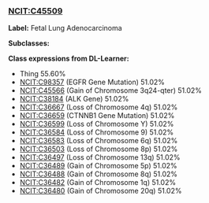 
### [NCIT:C45509](http://purl.obolibrary.org/obo/NCIT_C45509)
**Label:** Fetal Lung Adenocarcinoma

**Subclasses:** 

**Class expressions from DL-Learner:**

- Thing 55.60%
- [NCIT:C98357](http://purl.obolibrary.org/obo/NCIT_C98357) (EGFR Gene Mutation) 51.02%
- [NCIT:C45566](http://purl.obolibrary.org/obo/NCIT_C45566) (Gain of Chromosome 3q24-qter) 51.02%
- [NCIT:C38184](http://purl.obolibrary.org/obo/NCIT_C38184) (ALK Gene) 51.02%
- [NCIT:C36667](http://purl.obolibrary.org/obo/NCIT_C36667) (Loss of Chromosome 4q) 51.02%
- [NCIT:C36659](http://purl.obolibrary.org/obo/NCIT_C36659) (CTNNB1 Gene Mutation) 51.02%
- [NCIT:C36599](http://purl.obolibrary.org/obo/NCIT_C36599) (Loss of Chromosome Y) 51.02%
- [NCIT:C36584](http://purl.obolibrary.org/obo/NCIT_C36584) (Loss of Chromosome 9) 51.02%
- [NCIT:C36583](http://purl.obolibrary.org/obo/NCIT_C36583) (Loss of Chromosome 6q) 51.02%
- [NCIT:C36503](http://purl.obolibrary.org/obo/NCIT_C36503) (Loss of Chromosome 8p) 51.02%
- [NCIT:C36497](http://purl.obolibrary.org/obo/NCIT_C36497) (Loss of Chromosome 13q) 51.02%
- [NCIT:C36489](http://purl.obolibrary.org/obo/NCIT_C36489) (Gain of Chromosome 5p) 51.02%
- [NCIT:C36488](http://purl.obolibrary.org/obo/NCIT_C36488) (Gain of Chromosome 8q) 51.02%
- [NCIT:C36482](http://purl.obolibrary.org/obo/NCIT_C36482) (Gain of Chromosome 1q) 51.02%
- [NCIT:C36480](http://purl.obolibrary.org/obo/NCIT_C36480) (Gain of Chromosome 20q) 51.02%


